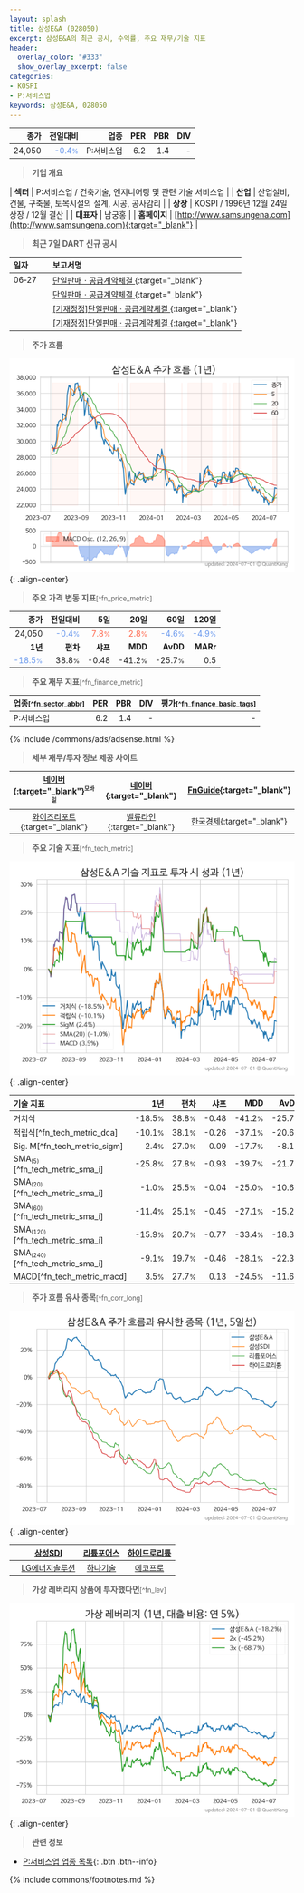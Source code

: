 ```yaml
---
layout: splash
title: 삼성E&A (028050)
excerpt: 삼성E&A의 최근 공시, 수익률, 주요 재무/기술 지표
header:
  overlay_color: "#333"
  show_overlay_excerpt: false
categories:
- KOSPI
- P:서비스업
keywords: 삼성E&A, 028050
---
```


| **종가** | **전일대비** | **업종** | **PER** | **PBR** | **DIV** |
| -------: | -----------: | -------: | ------: | ------: | ------: |
| 24,050 | <span style="color: cornflowerblue">-0.4<small>%</small></span> | P:서비스업 | 6.2 | 1.4 | - |

<!-- more -->


> **기업 개요**<a id="company"></a>

| <span style="white-space:nowrap;">**섹터**</span> | P:서비스업 / 건축기술, 엔지니어링 및 관련 기술 서비스업 |
| <span style="white-space:nowrap;">**산업**</span> | 산업설비, 건물, 구축물, 토목시설의 설계, 시공, 공사감리 |
| <span style="white-space:nowrap;">**상장**</span> | KOSPI / 1996년 12월 24일 상장 / 12월 결산 |
| <span style="white-space:nowrap;">**대표자**</span> | 남궁홍 |
| <span style="white-space:nowrap;">**홈페이지**</span> | [http://www.samsungena.com](http://www.samsungena.com){:target="_blank"} |


> **최근 7일 DART 신규 공시**<a id="dart"></a>

| **일자** |      | **보고서명** |
| :------- | :--- | :----------- |
| 06&#x2011;27 | | [단일판매ㆍ공급계약체결              ](https://dart.fss.or.kr/dsaf001/main.do?rcpNo=20240627800468){:target="_blank"} |
|  | | [단일판매ㆍ공급계약체결              ](https://dart.fss.or.kr/dsaf001/main.do?rcpNo=20240627800411){:target="_blank"} |
|  | | [[기재정정]단일판매ㆍ공급계약체결              ](https://dart.fss.or.kr/dsaf001/main.do?rcpNo=20240627800415){:target="_blank"} |
|  | | [[기재정정]단일판매ㆍ공급계약체결              ](https://dart.fss.or.kr/dsaf001/main.do?rcpNo=20240627800409){:target="_blank"} |


> **주가 흐름**<a id="price"></a>

![028050](/stock/images/028050.png){: .align-center}


> **주요 가격 변동 지표**<small>[^fn_price_metric]</small>

| **종가** | **전일대비** | **5일** | **20일** | **60일** | **120일** |
| -------: | -----------: | ------: | -------: | -------: | --------: |
| 24,050 | <span style="color: cornflowerblue">-0.4<small>%</small></span> | <span style="color: tomato">7.8<small>%</small></span> | <span style="color: tomato">2.8<small>%</small></span> | <span style="color: cornflowerblue">-4.6<small>%</small></span> | <span style="color: cornflowerblue">-4.9<small>%</small></span> |
| **1년** | **편차** | **샤프** | **MDD** | **AvDD** | **MARr** |
| <span style="color: cornflowerblue">-18.5<small>%</small></span> | 38.8<small>%</small> | -0.48 | -41.2<small>%</small> | -25.7<small>%</small> | 0.5 |


> **주요 재무 지표**<small>[^fn_finance_metric]</small>

| **업종**<small>[^fn_sector_abbr]</small> | **PER** | **PBR** | **DIV** | **평가**<small>[^fn_finance_basic_tags]</small> |
| :--------------------------------------- | ------: | ------: | ------: | ----------------------------------------------: |
| P:서비스업 | 6.2 | 1.4 | - | - |



{% include /commons/ads/adsense.html %}

> **세부 재무/투자 정보 제공 사이트**

| [네이버](https://m.stock.naver.com/domestic/stock/028050/finance/summary){:target="_blank"}<sup><small>모바일</small></sup> | [네이버](https://finance.naver.com/item/coinfo.naver?code=028050){:target="_blank"} | [FnGuide](https://comp.fnguide.com/SVO2/ASP/SVD_Invest.asp?gicode=A028050&MenuYn=Y){:target="_blank"} |
| :---: | :---: | :---: |
| [와이즈리포트](https://comp.wisereport.co.kr/company/c1040001.aspx?cmp_cd=028050){:target="_blank"} | [밸류라인](https://www.valueline.co.kr/finance/summary/028050){:target="_blank"} | [한국경제](https://markets.hankyung.com/stock/028050/financial-summary){:target="_blank"} |


> **주요 기술 지표**<small>[^fn_tech_metric]</small>


![028050](/stock/images/028050_tech.png){: .align-center}

| **기술 지표** | **1년** | **편차** | **샤프** | **MDD** | **AvDD** |
| :------------ | ------: | -----------: | -------: | ------: | -------: |
| 거치식 | -18.5<small>%</small> | 38.8<small>%</small> | -0.48 | -41.2<small>%</small> | -25.7<small>%</small> |
| 적립식[^fn_tech_metric_dca] | -10.1<small>%</small> | 38.1<small>%</small> | -0.26 | -37.1<small>%</small> | -20.6<small>%</small> |
| Sig. M[^fn_tech_metric_sigm] | 2.4<small>%</small> | 27.0<small>%</small> | 0.09 | -17.7<small>%</small> | -8.1<small>%</small> |
| SMA<small><sub>(5)</sub></small>[^fn_tech_metric_sma_i] | -25.8<small>%</small> | 27.8<small>%</small> | -0.93 | -39.7<small>%</small> | -21.7<small>%</small> |
| SMA<small><sub>(20)</sub></small>[^fn_tech_metric_sma_i] | -1.0<small>%</small> | 25.5<small>%</small> | -0.04 | -25.0<small>%</small> | -10.6<small>%</small> |
| SMA<small><sub>(60)</sub></small>[^fn_tech_metric_sma_i] | -11.4<small>%</small> | 25.1<small>%</small> | -0.45 | -27.1<small>%</small> | -15.2<small>%</small> |
| SMA<small><sub>(120)</sub></small>[^fn_tech_metric_sma_i] | -15.9<small>%</small> | 20.7<small>%</small> | -0.77 | -33.4<small>%</small> | -18.3<small>%</small> |
| SMA<small><sub>(240)</sub></small>[^fn_tech_metric_sma_i] | -9.1<small>%</small> | 19.7<small>%</small> | -0.46 | -28.1<small>%</small> | -22.3<small>%</small> |
| MACD[^fn_tech_metric_macd] | 3.5<small>%</small> | 27.7<small>%</small> | 0.13 | -24.5<small>%</small> | -11.6<small>%</small> |


> **주가 흐름 유사 종목**<a id="corr"></a><small>[^fn_corr_long]</small>

![028050](/stock/images/028050_corr.png){: .align-center}

|       | [삼성SDI](/006400/) | [리튬포어스](/073570/) | [하이드로리튬](/101670/) |
| :---: | :------------------------------------: | :------------------------------------: | :------------------------------------: |
|       | [LG에너지솔루션](/373220/) | [하나기술](/299030/) | [에코프로](/086520/) |


> **가상 레버리지 상품에 투자했다면**<a id="2x"></a><small>[^fn_lev]</small>

![028050](/stock/images/028050_2x.png){: .align-center}


> **관련 정보**

- [P:서비스업 업종 목록](/stats/sector/kospi_업종_서비스업_종목/){: .btn .btn--info}

{% include commons/footnotes.md %}